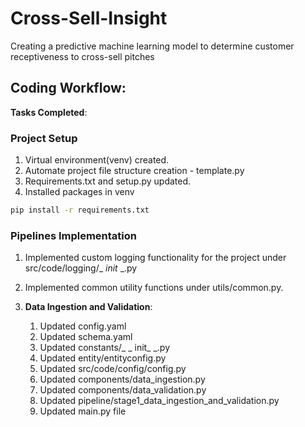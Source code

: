 # Cross-Sell-Insight
 Creating a predictive machine learning model to determine customer receptiveness to cross-sell pitches


## Coding Workflow:
**Tasks Completed**:

### Project Setup
1. Virtual environment(venv) created.
2. Automate project file structure creation - template.py
3. Requirements.txt and setup.py updated.
4. Installed packages in venv
```bash
pip install -r requirements.txt
``` 

### Pipelines Implementation
1. Implemented custom logging functionality for the project under src/code/logging/_ _init_ _.py
2. Implemented common utility functions under utils/common.py.

3. **Data Ingestion and Validation**:
    1. Updated config.yaml
    2. Updated schema.yaml
    3. Updated constants/_ _ init_ _.py
    4. Updated entity/entityconfig.py
    5. Updated src/code/config/config.py
    6. Updated components/data_ingestion.py
    7. Updated components/data_validation.py
    5. Updated pipeline/stage1_data_ingestion_and_validation.py
    6. Updated main.py file








